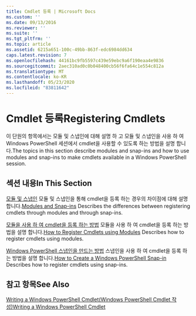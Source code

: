 ```yaml
---
title: Cmdlet 등록 | Microsoft Docs
ms.custom: ''
ms.date: 09/13/2016
ms.reviewer: ''
ms.suite: ''
ms.tgt_pltfrm: ''
ms.topic: article
ms.assetid: 6215a651-100c-49bb-863f-edc6984dd634
caps.latest.revision: 7
ms.openlocfilehash: 44161bc9fb5597c439e59ebc9a6f190eaa4e9836
ms.sourcegitcommit: 2aec310ad0c0b048400cb56f6fa64c1e554c812a
ms.translationtype: MT
ms.contentlocale: ko-KR
ms.lasthandoff: 05/23/2020
ms.locfileid: "83811642"
---
```

# <a name="registering-cmdlets"></a><span data-ttu-id="25632-102">Cmdlet 등록</span><span class="sxs-lookup"><span data-stu-id="25632-102">Registering Cmdlets</span></span>

<span data-ttu-id="25632-103">이 단원의 항목에서는 모듈 및 스냅인에 대해 설명 하 고 모듈 및 스냅인을 사용 하 여 Windows PowerShell 세션에서 cmdlet을 사용할 수 있도록 하는 방법을 설명 합니다.</span><span class="sxs-lookup"><span data-stu-id="25632-103">The topics in this section describe modules and snap-ins and how to use modules and snap-ins to make cmdlets available in a Windows PowerShell session.</span></span>

## <a name="in-this-section"></a><span data-ttu-id="25632-104">섹션 내용</span><span class="sxs-lookup"><span data-stu-id="25632-104">In This Section</span></span>

<span data-ttu-id="25632-105">[모듈 및 스냅인](./modules-and-snap-ins.md) 모듈 및 스냅인을 통해 cmdlet을 등록 하는 경우의 차이점에 대해 설명 합니다.</span><span class="sxs-lookup"><span data-stu-id="25632-105">[Modules and Snap-ins](./modules-and-snap-ins.md) Describes the differences between registering cmdlets through modules and through snap-ins.</span></span>

<span data-ttu-id="25632-106">[모듈을 사용 하 여 cmdlet을 등록 하는 방법](./how-to-import-cmdlets-using-modules.md) 모듈을 사용 하 여 cmdlet을 등록 하는 방법을 설명 합니다.</span><span class="sxs-lookup"><span data-stu-id="25632-106">[How to Register Cmdlets using Modules](./how-to-import-cmdlets-using-modules.md) Describes how to register cmdlets using modules.</span></span>

<span data-ttu-id="25632-107">[Windows PowerShell 스냅인을 만드는 방법](./how-to-create-a-windows-powershell-snap-in.md) 스냅인을 사용 하 여 cmdlet을 등록 하는 방법을 설명 합니다.</span><span class="sxs-lookup"><span data-stu-id="25632-107">[How to Create a Windows PowerShell Snap-in](./how-to-create-a-windows-powershell-snap-in.md) Describes how to register cmdlets using snap-ins.</span></span>

## <a name="see-also"></a><span data-ttu-id="25632-108">참고 항목</span><span class="sxs-lookup"><span data-stu-id="25632-108">See Also</span></span>

[<span data-ttu-id="25632-109">Writing a Windows PowerShell Cmdlet(Windows PowerShell Cmdlet 작성)</span><span class="sxs-lookup"><span data-stu-id="25632-109">Writing a Windows PowerShell Cmdlet</span></span>](../cmdlet/cmdlet-overview.md)
